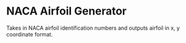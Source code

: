 # NACA Airfoil Generator

Takes in NACA airfoil identification numbers and outputs airfoil in x, y coordinate format.
